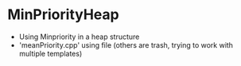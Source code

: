 # MinPriorityHeap
+ Using Minpriority in a heap structure
+ 'meanPriority.cpp' using file (others are trash, trying to work with multiple templates)
